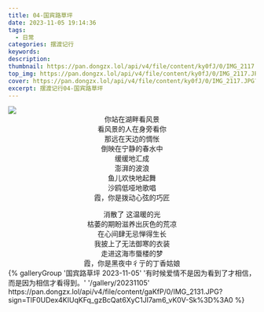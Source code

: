 ```yaml
---
title: 04-国宾路草坪
date: 2023-11-05 19:14:36
tags:
  - 日常
categories: 摆渡记行
keywords:
description:
thumbnail: https://pan.dongzx.lol/api/v4/file/content/ky0fJ/0/IMG_2117.JPG?sign=ORTcrBjbgfIHBelMLJOLF0rG4_fwNCIrXdmwDiptpsY%3D%3A0
top_img: https://pan.dongzx.lol/api/v4/file/content/ky0fJ/0/IMG_2117.JPG?sign=ORTcrBjbgfIHBelMLJOLF0rG4_fwNCIrXdmwDiptpsY%3D%3A0
cover: https://pan.dongzx.lol/api/v4/file/content/ky0fJ/0/IMG_2117.JPG?sign=ORTcrBjbgfIHBelMLJOLF0rG4_fwNCIrXdmwDiptpsY%3D%3A0
excerpt: 摆渡记行04-国宾路草坪
---
```


<img src="https://pan.dongzx.lol/api/v4/file/content/Ky1tv/0/IMG_2125.PNG?sign=UJ9frEqzeXnyh9WaIaL-N_J49x6O9exfcg-QoEfrQbo%3D%3A0" />

<center>你站在湖畔看风景</center>
<center>看风景的人在身旁看你</center>
<center>那远在天边的惆怅</center>
<center>倒映在宁静的春水中</center>
<center>缓缓地汇成</center>
<center>澎湃的波浪</center>
<center>鱼儿欢快地起舞</center>
<center>沙鸥低哑地歌唱</center>
<center>霞，你是拨动心弦的巧匠</center>
<p></p>
<center>消散了 这温暖的光</center>
<center>枯萎的期盼滋养出灰色的荒凉</center>
<center>在心间肆无忌惮得生长</center>
<center>我披上了无法御寒的衣装</center>
<center>走进这海市蜃楼的梦</center>
<center>霞，你是黑夜中彳亍的丁香姑娘</center>

<div class="gallery-group-main">
{% galleryGroup '国宾路草坪 2023-11-05' '有时候爱情不是因为看到了才相信，而是因为相信才看得到。' '/gallery/20231105' https://pan.dongzx.lol/api/v4/file/content/gaKfP/0/IMG_2131.JPG?sign=TlF0UDex4KIUqKFq_gzBcQat6XyC1JI7am6_vK0V-Sk%3D%3A0 %}
</div>
